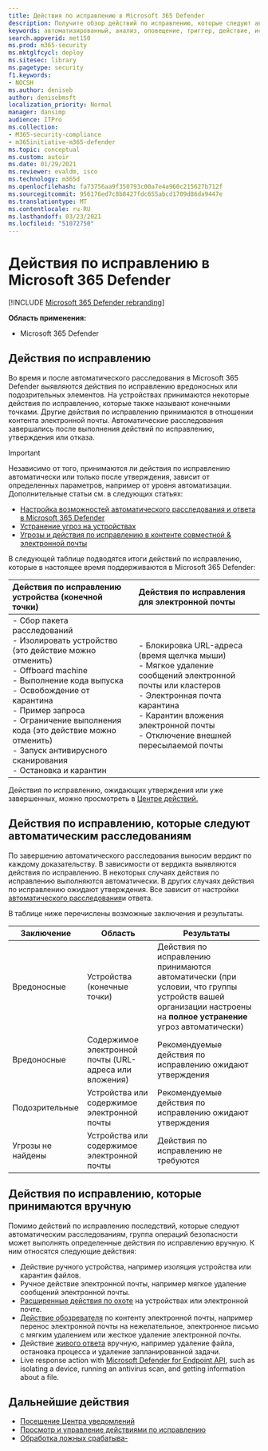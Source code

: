 ```yaml
---
title: Действия по исправлению в Microsoft 365 Defender
description: Получите обзор действий по исправлению, которые следуют автоматическим расследованиям в Microsoft 365 Defender
keywords: автоматизированный, анализ, оповещение, триггер, действие, исправление
search.appverid: met150
ms.prod: m365-security
ms.mktglfcycl: deploy
ms.sitesec: library
ms.pagetype: security
f1.keywords:
- NOCSH
ms.author: deniseb
author: denisebmsft
localization_priority: Normal
manager: dansimp
audience: ITPro
ms.collection:
- M365-security-compliance
- m365initiative-m365-defender
ms.topic: conceptual
ms.custom: autoir
ms.date: 01/29/2021
ms.reviewer: evaldm, isco
ms.technology: m365d
ms.openlocfilehash: fa73756aa9f350793c00a7e4a960c215627b712f
ms.sourcegitcommit: 956176ed7c8b8427fdc655abcd1709d86da9447e
ms.translationtype: MT
ms.contentlocale: ru-RU
ms.lasthandoff: 03/23/2021
ms.locfileid: "51072750"
---
```

# <a name="remediation-actions-in-microsoft-365-defender"></a>Действия по исправлению в Microsoft 365 Defender

[!INCLUDE [Microsoft 365 Defender rebranding](../includes/microsoft-defender.md)]


**Область применения:**
- Microsoft 365 Defender

## <a name="remediation-actions"></a>Действия по исправлению

Во время и после автоматического расследования в Microsoft 365 Defender выявляются действия по исправлению вредоносных или подозрительных элементов. На устройствах принимаются некоторые действия по исправлению, которые также называют конечными точками. Другие действия по исправлению принимаются в отношении контента электронной почты. Автоматические расследования завершались после выполнения действий по исправлению, утверждения или отказа.

> [!IMPORTANT]
> Независимо от того, принимаются ли действия по исправлению автоматически или только после утверждения, зависит от определенных параметров, например от уровня автоматизации. Дополнительные статьи см. в следующих статьях:
> - [Настройка возможностей автоматического расследования и ответа в Microsoft 365 Defender](m365d-configure-auto-investigation-response.md)
> - [Устранение угроз на устройствах](../defender-endpoint/automated-investigations.md)
> - [Угрозы и действия по исправлению в контенте совместной & электронной почты](../defender-365-security/air-remediation-actions.md#threats-and-remediation-actions)

В следующей таблице подводятся итоги действий по исправлению, которые в настоящее время поддерживаются в Microsoft 365 Defender: 

|Действия по исправлению устройства (конечной точки)  |Действия по исправления для электронной почты  |
|:---------|:---------|
|- Сбор пакета расследований <br/>- Изолировать устройство (это действие можно отменить)<br/>- Offboard machine <br/>- Выполнение кода выпуска <br/>- Освобождение от карантина <br/>- Пример запроса <br/>- Ограничение выполнения кода (это действие можно отменить) <br/>- Запуск антивирусного сканирования <br/>- Остановка и карантин      |- Блокировка URL-адреса (время щелчка мыши)<br/>- Мягкое удаление сообщений электронной почты или кластеров<br/>- Электронная почта карантина<br/>- Карантин вложения электронной почты<br/>- Отключение внешней пересылаемой почты          |

Действия по исправлению, ожидающих утверждения или уже завершенных, можно просмотреть в [Центре действий.](m365d-action-center.md)

## <a name="remediation-actions-that-follow-automated-investigations"></a>Действия по исправлению, которые следуют автоматическим расследованиям

По завершению автоматического расследования выносим вердикт по каждому доказательству. В зависимости от вердикта выявляются действия по исправлению. В некоторых случаях действия по исправлению выполняются автоматически. В других случаях действия по исправлению ожидают утверждения. Все зависит от настройки [автоматического расследования](m365d-configure-auto-investigation-response.md)и ответа.

В таблице ниже перечислены возможные заключения и результаты.

| Заключение    | Область    | Результаты|
|------|------|------|
| Вредоносные    | Устройства (конечные точки)    | Действия по исправлению принимаются автоматически (при [](m365d-configure-auto-investigation-response.md#review-or-change-the-automation-level-for-device-groups) условии, что группы устройств вашей организации настроены на **полное устранение** угроз автоматически)|
| Вредоносные    | Содержимое электронной почты (URL-адреса или вложения) | Рекомендуемые действия по исправлению ожидают утверждения|
| Подозрительные    | Устройства или содержимое электронной почты | Рекомендуемые действия по исправлению ожидают утверждения|
| Угрозы не найдены    | Устройства или содержимое электронной почты    | Действия по исправлению не требуются|


## <a name="remediation-actions-that-are-taken-manually"></a>Действия по исправлению, которые принимаются вручную

Помимо действий по исправлению последствий, которые следуют автоматическим расследованиям, группа операций безопасности может выполнять определенные действия по исправлению вручную. К ним относятся следующие действия:

- Действие ручного устройства, например изоляция устройства или карантин файлов.
- Ручное действие электронной почты, например мягкое удаление сообщений электронной почты. 
- [Расширенные действия по охоте](../defender-endpoint/advanced-hunting-overview.md) на устройствах или электронной почте.
- [Действие обозревателя](../defender-365-security/threat-explorer.md) по контенту электронной почты, например перенос электронной почты на нежелательное, электронное письмо с мягким удалением или жесткое удаление электронной почты.
- Действие [живого ответа](https://docs.microsoft.com/windows/security/threat-protection/microsoft-defender-atp/live-response) вручную, например удаление файла, остановка процесса и удаление запланированной задачи.
- Live response action with [Microsoft Defender for Endpoint API](../defender-endpoint/management-apis.md#microsoft-defender-for-endpoint-apis), such as isolating a device, running an antivirus scan, and getting information about a file. 

## <a name="next-steps"></a>Дальнейшие действия

- [Посещение Центра уведомлений](m365d-action-center.md)
- [Просмотр и управление действиями по исправлению]( m365d-autoir-actions.md)
- [Обработка ложных срабатыва-](m365d-autoir-report-false-positives-negatives.md)
